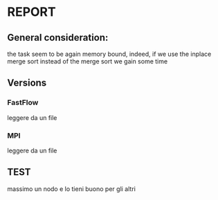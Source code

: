 # REPORT

## General consideration:
the task seem to be again memory bound, indeed, if we use the inplace merge sort instead of the merge sort we gain some time

## Versions

### FastFlow
leggere da un file

### MPI
leggere da un file

## TEST
massimo un nodo e lo tieni buono per gli altri
